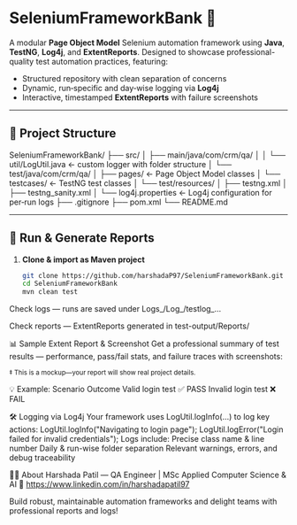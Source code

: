 # SeleniumFrameworkBank 🏦

A modular **Page Object Model** Selenium automation framework using **Java**, **TestNG**, **Log4j**, and **ExtentReports**. Designed to showcase professional-quality test automation practices, featuring:

- Structured repository with clean separation of concerns
- Dynamic, run‑specific and day‑wise logging via **Log4j**
- Interactive, timestamped **ExtentReports** with failure screenshots

---

## 🧩 Project Structure

SeleniumFrameworkBank/
├── src/
│ ├── main/java/com/crm/qa/
│ │ └── util/LogUtil.java ← custom logger with folder structure
│ └── test/java/com/crm/qa/
│ ├── pages/ ← Page Object Model classes
│ └── testcases/ ← TestNG test classes
│ └── test/resources/
│ ├── testng.xml
│ ├── testng_sanity.xml
│ └── log4j.properties ← Log4j configuration for per‑run logs
├── .gitignore
├── pom.xml
└── README.md


---

## 🚀 Run & Generate Reports

1. **Clone & import as Maven project**  
   ```bash
   git clone https://github.com/harshadaP97/SeleniumFrameworkBank.git
   cd SeleniumFrameworkBank
   mvn clean test
   
Check logs — runs are saved under Logs_<today>/Log_<timestamp>/testlog_…

Check reports — ExtentReports generated in test-output/Reports/

📊 Sample Extent Report & Screenshot
Get a professional summary of test results — performance, pass/fail stats, and failure traces with screenshots:


<sub>‡ This is a mockup—your report will show real project details.</sub>

💡 Example:
Scenario	Outcome	
Valid login test	✅ PASS
Invalid login test	❌ FAIL

🛠 Logging via Log4j
Your framework uses LogUtil.logInfo(...) to log key actions:
LogUtil.logInfo("Navigating to login page");
LogUtil.logError("Login failed for invalid credentials");
Logs include:
Precise class name & line number
Daily & run-wise folder separation
Relevant warnings, errors, and debug traceability

👩‍💻 About
Harshada Patil — QA Engineer | MSc Applied Computer Science & AI
🔗 https://www.linkedin.com/in/harshadapatil97

Build robust, maintainable automation frameworks and delight teams with professional reports and logs!



